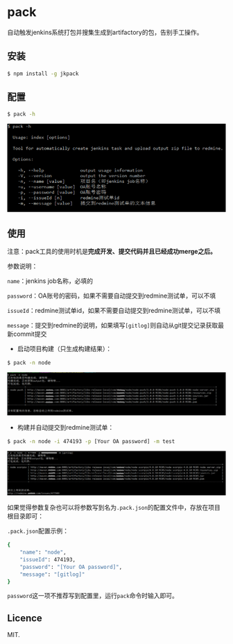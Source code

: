 # pack

自动触发jenkins系统打包并搜集生成到artifactory的包，告别手工操作。

## 安装

``` bash
$ npm install -g jkpack
```

## 配置

``` bash
$ pack -h
```

![cli](doc/screenshots/cli.png)


## 使用

注意：pack工具的使用时机是**完成开发、提交代码并且已经成功merge之后。**

参数说明：

`name`：jenkins job名称，必填的

`password`：OA账号的密码，如果不需要自动提交到redmine测试单，可以不填

`issueId`：redmine测试单id，如果不需要自动提交到redmine测试单，可以不填

`message`：提交到redmine的说明，如果填写`[gitlog]`则自动从git提交记录获取最新commit提交


- 启动项目构建（只生成构建结果）：

``` bash
$ pack -n node
```

![buildonly](doc/screenshots/buildonly.png)

- 构建并自动提交到redmine测试单：

``` bash
$ pack -n node -i 474193 -p [Your OA password] -m test
```

![all](doc/screenshots/all.png)



如果觉得参数复杂也可以将参数写到名为`.pack.json`的配置文件中，存放在项目根目录即可：

`.pack.json`配置示例：

``` bash
{
    "name": "node",
    "issueId": 474193,
    "password": "[Your OA password]",
    "message": "[gitlog]"
}
```

`password`这一项不推荐写到配置里，运行`pack`命令时输入即可。

## Licence

MIT.
